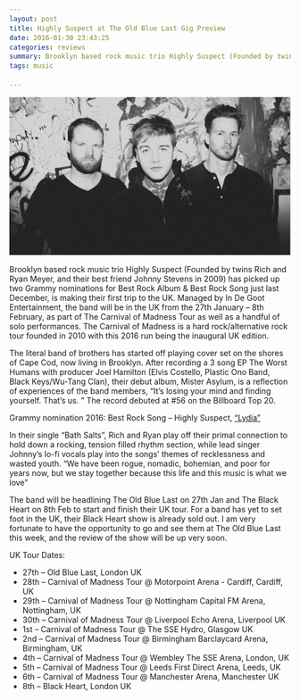 ```yaml
---
layout: post
title: Highly Suspect at The Old Blue Last Gig Preview 
date: 2016-01-30 23:43:25
categories: reviews
summary: Brooklyn based rock music trio Highly Suspect (Founded by twins Rich and Ryan Meyer, and their best friend Johnny Stevens in 2009) has picked up two Grammy nominations for Best Rock Album & Best Rock Song just last December, is making their first trip to the UK. 
tags: music  

---
```


![](/images/hs/hs.jpg)

Brooklyn based rock music trio Highly Suspect (Founded by twins Rich and Ryan Meyer, and their best friend Johnny Stevens in 2009) has picked up two Grammy nominations for Best Rock Album & Best Rock Song just last December, is making their first trip to the UK. Managed by In De Goot Entertainment, the band will be in the UK from the 27th January – 8th February, as part of The Carnival of Madness Tour as well as a handful of solo performances. The Carnival of Madness is a hard rock/alternative rock tour founded in 2010 with this 2016 run being the inaugural UK edition.

The literal band of brothers has started off playing cover set on the shores of Cape Cod, now living in Brooklyn. After recording a 3 song EP The Worst Humans with producer Joel Hamilton (Elvis Costello, Plastic Ono Band, Black Keys/Wu-Tang Clan), their debut album, Mister Asylum, is a reflection of experiences of the band members, “It’s losing your mind and finding yourself. That’s us. ” The record debuted at #56 on the Billboard Top 20.

Grammy nomination 2016: Best Rock Song – Highly Suspect, [“Lydia”](https://www.youtube.com/watch?v=ev-bR9ii7Gs)

In their single “Bath Salts”, Rich and Ryan play off their primal connection to hold down a rocking, tension filled rhythm section, while lead singer Johnny’s lo-fi vocals play into the songs’ themes of recklessness and wasted youth. “We have been rogue, nomadic, bohemian, and poor for years now, but we stay together because this life and this music is what we love”

The band will be headlining The Old Blue Last on 27th Jan and The Black Heart on 8th Feb to start and finish their UK tour. For a band has yet to set foot in the UK, their Black Heart show is already sold out. I am very fortunate to have the opportunity to go and see them at The Old Blue Last this week, and the review of the show will be up very soon.

UK Tour Dates:

- 27th – Old Blue Last, London UK
- 28th – Carnival of Madness Tour @ Motorpoint Arena - Cardiff, Cardiff, UK
- 29th – Carnival of Madness Tour @ Nottingham Capital FM Arena, Nottingham, UK
- 30th – Carnival of Madness Tour @ Liverpool Echo Arena, Liverpool UK
- 1st – Carnival of Madness Tour @ The SSE Hydro, Glasgow UK
- 2nd – Carnival of Madness Tour @ Birmingham Barclaycard Arena, Birmingham, UK
- 4th – Carnival of Madness Tour @ Wembley The SSE Arena, London, UK
- 5th – Carnival of Madness Tour @ Leeds First Direct Arena, Leeds, UK
- 6th – Carnival of Madness Tour @ Manchester Arena, Manchester UK
- 8th – Black Heart, London UK
